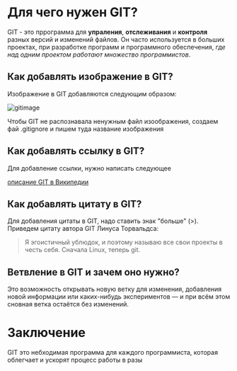 # Для чего нужен GIT?

GIT - это пррограмма для **упраления**, **отслеживания** и **контроля** разных версий и изменений файлов. Он часто используется в больших проектах, при разработке программ и программного обеспечения, *где над одним проектом работают множество программистов*.

## Как добавлять изображение в GIT?

Изображение в GIT добавляются следующим образом:

![gitimage](gitimage.jpg)

Чтобы GIT не распознавала ненужным файл изоображения, создаем фай .gitignore и пишем туда название изображения

## Как добавлять ссылку в GIT?

Для добавление ссылки, нужно написать следующее

[описание GIT в Википедии](https://ru.wikipedia.org/wiki/Git)

## Как добавлять цитату в GIT?

Для добавления цитаты в GIT, надо ставить знак "больше" (>). Приведем цитату автора GIT Линуса Торвальдса:

>Я эгоистичный ублюдок, и поэтому называю все свои проекты в честь себя. Сначала Linux, теперь git.

## Ветвление в GIT и зачем оно нужно?

Это возможность открывать новую ветку для изменения, добавления новой информации или каких-нибудь экспериментов — и при всём этом сновная ветка остаётся без изменений.

# Заключение

GIT это небходимая программа для каждого программиста, которая облегчает и ускорят процесс работы в разы 